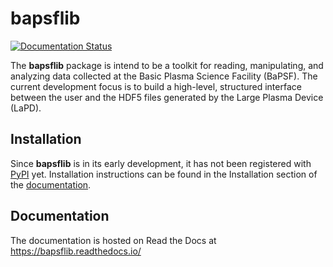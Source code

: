 # bapsflib

[![Documentation Status](//readthedocs.org/projects/bapsflib/badge/?version=0.1.3.dev5)](https://bapsflib.readthedocs.io/en/0.1.3.dev5/?badge=0.1.3.dev5)

The **bapsflib** package is intend to be a toolkit for reading, 
manipulating, and analyzing data collected at the Basic Plasma Science 
Facility (BaPSF). The current development focus is to build a 
high-level, structured interface between the user and the HDF5 files 
generated by the Large Plasma Device (LaPD).

## Installation

Since **bapsflib** is in its early development, it has not been 
registered with [PyPI](https://pypi.org/) yet.  Installation 
instructions can be found in the Installation section of the 
[documentation](https://bapsflib.readthedocs.io/).

## Documentation

The documentation is hosted on Read the Docs at 
https://bapsflib.readthedocs.io/